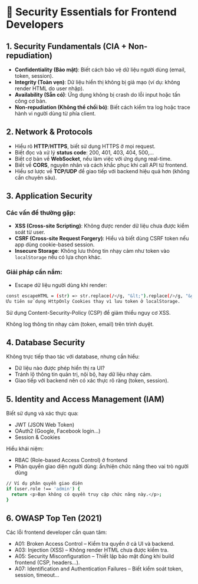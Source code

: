 # 📘 Security Essentials for Frontend Developers

## 1. Security Fundamentals (CIA + Non-repudiation)

- **Confidentiality (Bảo mật)**: Biết cách bảo vệ dữ liệu người dùng (email, token, session).
- **Integrity (Toàn vẹn)**: Dữ liệu hiển thị không bị giả mạo (ví dụ: không render HTML do user nhập).
- **Availability (Sẵn có)**: Ứng dụng không bị crash do lỗi input hoặc tấn công cơ bản.
- **Non-repudiation (Không thể chối bỏ)**: Biết cách kiểm tra log hoặc trace hành vi người dùng từ phía client.

## 2. Network & Protocols

- Hiểu rõ **HTTP**/**HTTPS**, biết sử dụng HTTPS ở mọi request.
- Biết đọc và xử lý **status code**: 200, 401, 403, 404, 500,...
- Biết cơ bản về **WebSocket**, nếu làm việc với ứng dụng real-time.
- Biết về **CORS**, nguyên nhân và cách khắc phục khi call API từ frontend.
- Hiểu sơ lược về **TCP/UDP** để giao tiếp với backend hiệu quả hơn (không cần chuyên sâu).

## 3. Application Security

### Các vấn đề thường gặp:

- **XSS (Cross-site Scripting)**: Không được render dữ liệu chưa được kiểm soát từ user.
- **CSRF (Cross-site Request Forgery)**: Hiểu và biết dùng CSRF token nếu app dùng cookie-based session.
- **Insecure Storage**: Không lưu thông tin nhạy cảm như token vào `localStorage` nếu có lựa chọn khác.

### Giải pháp cần nắm:

- Escape dữ liệu người dùng khi render:
```bash
const escapeHTML = (str) => str.replace(/</g, "&lt;").replace(/>/g, "&gt;");
Ưu tiên sử dụng HttpOnly Cookies thay vì lưu token ở localStorage.
```

Sử dụng Content-Security-Policy (CSP) để giảm thiểu nguy cơ XSS.

Không log thông tin nhạy cảm (token, email) trên trình duyệt.

## 4. Database Security
Không trực tiếp thao tác với database, nhưng cần hiểu:
- Dữ liệu nào được phép hiển thị ra UI?
- Tránh lộ thông tin quản trị, nội bộ, hay dữ liệu nhạy cảm.
- Giao tiếp với backend nên có xác thực rõ ràng (token, session).

## 5. Identity and Access Management (IAM)

Biết sử dụng và xác thực qua:

- JWT (JSON Web Token)
- OAuth2 (Google, Facebook login...)
- Session & Cookies

Hiểu khái niệm:

- RBAC (Role-based Access Control) ở frontend
- Phân quyền giao diện người dùng: ẩn/hiện chức năng theo vai trò người dùng

```bash
// Ví dụ phân quyền giao diện
if (user.role !== 'admin') {
  return <p>Bạn không có quyền truy cập chức năng này.</p>;
}
```

## 6. OWASP Top Ten (2021)

Các lỗi frontend developer cần quan tâm:

- A01: Broken Access Control – Kiểm tra quyền ở cả UI và backend.
- A03: Injection (XSS) – Không render HTML chưa được kiểm tra.
- A05: Security Misconfiguration – Thiết lập bảo mật đúng khi build frontend (CSP, headers...).
- A07: Identification and Authentication Failures – Biết kiểm soát token, session, timeout...
